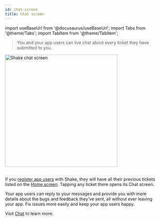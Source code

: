 ```yaml
---
id: chat-screen
title: Chat screen
---
```

import useBaseUrl from '@docusaurus/useBaseUrl';
import Tabs from '@theme/Tabs';
import TabItem from '@theme/TabItem';

>You and your app users can live chat about every ticket they have submitted to you.

<table class="media-container mt-50 mb-30">
 <img
   alt="Shake chat screen"
  width="370"
  src={useBaseUrl('screens/android-chat-screen@2x.png')}
 />
 </table>
 

If you [register app users](/flutter/users/register-user) with Shake, they will have all their previous tickets listed on the [Home screen](/flutter/shake-ui/home-screen).
Tapping any ticket there opens its Chat screen.

Your app users can reply to your messages and provide you with more details 
about the bugs and feedback they've sent, all without ever leaving your app.
Fix issues more easily and keep your app users happy.

Visit [Chat](/flutter/users/chat/) to learn more.
